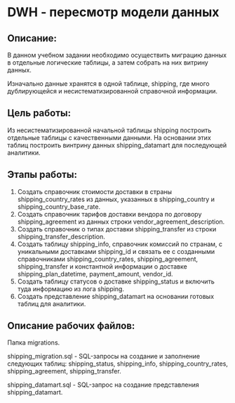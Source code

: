 # DWH - пересмотр модели данных

## Описание:

В данном учебном задании необходимо осуществить миграцию данных в отдельные логические таблицы, а затем собрать на них витрину данных.

Изначально данные хранятся в одной таблице, shipping, где много дублирующейся и несистематизированной справочной информации. 


## Цель работы:

Из несистематизированной начальной таблицы shipping построить отдельные таблицы с качественными данными. На основании этих таблиц построить винтрину данных shipping_datamart для последующей аналитики. 

## Этапы работы: 

1. Создать справочник стоимости доставки в страны shipping_country_rates из данных, указанных в shipping_country и shipping_country_base_rate.
2. Создать справочник тарифов доставки вендора по договору shipping_agreement из данных строки vendor_agreement_description.
3. Создать справочник о типах доставки shipping_transfer из строки shipping_transfer_description.
4. Создать таблицу shipping_info, справочник комиссий по странам, с уникальными доставками shipping_id и связать ее с созданными справочниками shipping_country_rates, shipping_agreement, shipping_transfer и константной информации о доставке shipping_plan_datetime, payment_amount, vendor_id.
5. Создать таблицу статусов о доставке shipping_status и включить туда информацию из лога shipping.
6. Создать представление shipping_datamart на основании готовых таблиц для аналитики.

## Описание рабочих файлов:

Папка migrations. 

shipping_migration.sql - SQL-запросы на создание и заполнение следующих таблиц: shipping_status, shipping_info, shipping_country_rates, shipping_agreement, shipping_transfer.

shipping_datamart.sql - SQL-запрос на создание представления shipping_datamart.
